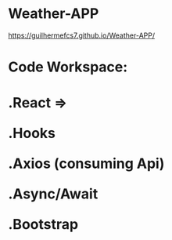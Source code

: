 # Weather-APP
https://guilhermefcs7.github.io/Weather-APP/
<p/>

<h1>Code Workspace:<h1/>
<p/>
.React =>
<p/>
.Hooks
<p/>
.Axios (consuming Api)
<p/>
.Async/Await
<p/>
.Bootstrap
